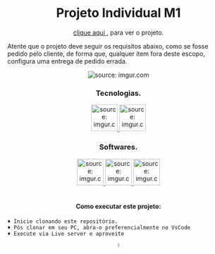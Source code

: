 <h1 align="center">Projeto Individual M1</h1>
<p align="center">
    <a href="https://leonardop1.netlify.app/" target="blank">
        clique aqui
    </a>, para ver o projeto.
</p>

<p>
Atente que o projeto deve seguir os requisitos abaixo,
como se fosse pedido pelo cliente, de forma que, qualquer
item fora deste escopo, configura uma entrega de pedido errada.
</p>

<div align="center">
    <img src="https://i.imgur.com/1PDWI9S.jpg" title="source: imgur.com" /> 
</div>

<div align="center">
    <h3>Tecnologias.</h3>
    <a href="#">    
        <img src="https://i.imgur.com/QSU2Ksh.png" title="source: imgur.com" 
        width="60px"/>
    </a>
    <a href="#">
        <img src="https://i.imgur.com/75ZnyoP.png" title="source: imgur.com" 
        width="60px"/>
    </a>
</div>

<div align="center">
    <h3>Softwares.</h3>
    <a href="#">    
        <img src="https://i.imgur.com/u7yLuii.png" title="source: imgur.com" 
        width="60px"/>
    </a>
    <a href="#">
        <img src="https://i.imgur.com/RjWGTVn.png" title="source: imgur.com" 
        width="60px"/>
    </a>
    <a href="#">
        <img src="https://i.imgur.com/vUsj8U6.png" title="source: imgur.com" 
        width="60px"/>
    </a>
</div><br>
<h4 align=center>Como executar este projeto:</h4>

    ♦ Inicie clonando este repositório. 
    ♦ Pós clonar em seu PC, abra-o preferencialmente no VsCode
    ♦ Execute via Live server e aproveite

<div align="center">
    <a href="../README.md">
        <img src="https://i.imgur.com/kfHCxif.png" title="source: imgur.com" width="5%"/>
    </a>
</div>

